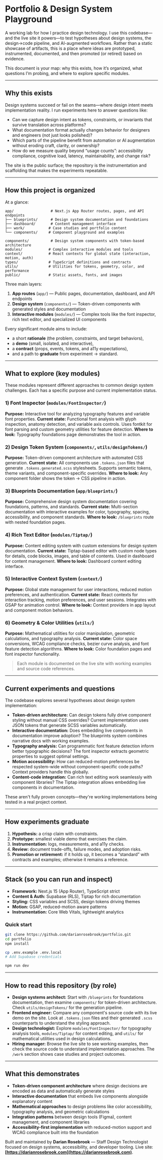 # Portfolio & Design System Playground

A working lab for how I practice design technology. I use this codebase—and the live site it powers—to test hypotheses about design systems, the design→code pipeline, and AI-augmented workflows. Rather than a static showcase of artifacts, this is a place where ideas are prototyped, instrumented, documented, and then promoted (or retired) based on evidence.

This document is your map: why this exists, how it’s organized, what questions I’m probing, and where to explore specific modules.

---

## Why this exists

Design systems succeed or fail on the seams—where design intent meets implementation reality. I run experiments here to answer questions like:

- Can we capture design intent as tokens, constraints, or invariants that survive translation across platforms?
- What documentation format actually changes behavior for designers and engineers (not just looks polished)?
- Which parts of the pipeline benefit from automation or AI augmentation without eroding craft, clarity, or ownership?
- How do we measure quality beyond “usage counts”: accessibility compliance, cognitive load, latency, maintainability, and change risk?

The site is the public surface; the repository is the instrumentation and scaffolding that makes the experiments repeatable.

---

## How this project is organized

At a glance:

```
app/                 # Next.js App Router routes, pages, and API endpoints
├── blueprints/      # Design system documentation and foundations
├── dashboard/       # Content management interface
├── work/           # Case studies and portfolio content
└── components/     # Component playground and examples

components/          # Design system components with token-based architecture
modules/            # Complex interactive modules and tools
context/            # React contexts for global state (interaction, motion, auth)
types/              # TypeScript definitions and contracts
utils/              # Utilities for tokens, geometry, color, and performance
public/             # Static assets, fonts, and images
```

Three main layers:

1. **App routes** (`app/`) — Public pages, documentation, dashboard, and API endpoints
2. **Design system** (`components/`) — Token-driven components with generated styles and documentation
3. **Interactive modules** (`modules/`) — Complex tools like the font inspector, rich text editor, and specialized UI components

Every significant module aims to include:

- a short **rationale** (the problem, constraints, and target behaviors),
- a **demo** (small, isolated, and interactive),
- a **contract** (props, events, tokens, and a11y expectations),
- and a path to **graduate** from experiment → standard.

---

## What to explore (key modules)

These modules represent different approaches to common design system challenges. Each has a specific purpose and current implementation status.

### 1) Font Inspector (`modules/FontInspector/`)

**Purpose:** Interactive tool for analyzing typography features and variable font properties.
**Current state:** Functional font analysis with glyph inspection, anatomy detection, and variable axis controls. Uses fontkit for font parsing and custom geometry utilities for feature detection.
**Where to look:** Typography foundations page demonstrates the tool in action.

### 2) Design Token System (`components/`, `utils/designTokens/`)

**Purpose:** Token-driven component architecture with automated CSS generation.
**Current state:** All components use `.tokens.json` files that generate `.tokens.generated.scss` stylesheets. Supports semantic tokens, theme variants, and component-specific overrides.
**Where to look:** Any component folder shows the token → CSS pipeline in action.

### 3) Blueprints Documentation (`app/blueprints/`)

**Purpose:** Comprehensive design system documentation covering foundations, patterns, and standards.
**Current state:** Multi-section documentation with interactive examples for color, typography, spacing, accessibility, and component standards.
**Where to look:** `/blueprints` route with nested foundation pages.

### 4) Rich Text Editor (`modules/Tiptap/`)

**Purpose:** Content editing system with custom extensions for design system documentation.
**Current state:** Tiptap-based editor with custom node types for details, code blocks, images, and table of contents. Used in dashboard for content management.
**Where to look:** Dashboard content editing interface.

### 5) Interactive Context System (`context/`)

**Purpose:** Global state management for user interactions, reduced motion preferences, and authentication.
**Current state:** React contexts for interaction tracking, motion preferences, and user sessions. Integrates with GSAP for animation control.
**Where to look:** Context providers in app layout and component motion behaviors.

### 6) Geometry & Color Utilities (`utils/`)

**Purpose:** Mathematical utilities for color manipulation, geometric calculations, and typography analysis.
**Current state:** Color space conversions, WCAG compliance checks, bezier curve analysis, and font feature detection algorithms.
**Where to look:** Color foundation pages and font inspector functionality.

> Each module is documented on the live site with working examples and source code references.

---

## Current experiments and questions

The codebase explores several hypotheses about design system implementation:

- **Token-driven architecture:** Can design tokens fully drive component styling without manual CSS overrides? Current implementation uses JSON tokens that generate SCSS variables automatically.
- **Interactive documentation:** Does embedding live components in documentation improve adoption? The blueprints system combines narrative docs with working examples.
- **Typography analysis:** Can programmatic font feature detection inform better typographic decisions? The font inspector extracts geometric properties to suggest optimal settings.
- **Motion accessibility:** How can reduced-motion preferences be respected system-wide without component-specific code paths? Context providers handle this globally.
- **Content-code integration:** Can rich text editing work seamlessly with component libraries? The Tiptap integration allows embedding live components in documentation.

These aren't fully proven concepts—they're working implementations being tested in a real project context.

---

## How experiments graduate

1. **Hypothesis:** a crisp claim with constraints.
2. **Prototype:** smallest viable demo that exercises the claim.
3. **Instrumentation:** logs, measurements, and a11y checks.
4. **Review:** document trade-offs, failure modes, and adoption risks.
5. **Promotion or retirement:** if it holds up, it becomes a “standard” with contracts and examples; otherwise it remains a reference.

---

## Stack (so you can run and inspect)

- **Framework:** Next.js 15 (App Router), TypeScript strict
- **Content & Auth:** Supabase (RLS), Tiptap for rich documentation
- **Styling:** CSS variables and SCSS, design tokens driving themes
- **Motion:** GSAP, reduced-motion aware patterns
- **Instrumentation:** Core Web Vitals, lightweight analytics

### Quick start

```bash
git clone https://github.com/darianrosebrook/portfolio.git
cd portfolio
npm install

cp .env.example .env.local
# Add Supabase credentials

npm run dev
```

---

## How to read this repository (by role)

- **Design systems architect:** Start with `/blueprints` for foundations documentation, then examine `components/` for token-driven architecture. Check `utils/designTokens/` for the generation pipeline.
- **Frontend engineer:** Compare any component's source code with its live demo on the site. Look at `.tokens.json` files and their generated `.scss` counterparts to understand the styling approach.
- **Design technologist:** Explore `modules/FontInspector/` for typography analysis tools, `modules/Tiptap/` for content editing, and `utils/` for mathematical utilities used in design calculations.
- **Hiring manager:** Browse the live site to see working examples, then check the source code to understand implementation approaches. The `/work` section shows case studies and project outcomes.

---

## What this demonstrates

- **Token-driven component architecture** where design decisions are encoded as data and automatically generate styles
- **Interactive documentation** that embeds live components alongside explanatory content
- **Mathematical approaches** to design problems like color accessibility, typography analysis, and geometric calculations
- **Integration patterns** between design tools (Figma), content management, and component libraries
- **Accessibility-first implementation** with reduced-motion support and WCAG compliance built into the foundation

Built and maintained by **Darian Rosebrook** — Staff Design Technologist focused on design systems, accessibility, and developer tooling. Live site: **[https://darianrosebrook.com](https://darianrosebrook.com)**.
